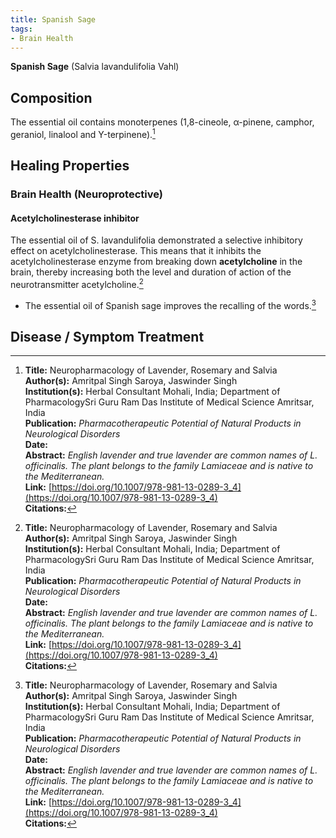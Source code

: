 ```yaml
---
title: Spanish Sage
tags:
- Brain Health
---
```

**Spanish Sage** (Salvia lavandulifolia Vahl)

## Composition

The essential oil contains monoterpenes (1,8-cineole, α-pinene, camphor, geraniol, linalool and Υ-terpinene).[^1]

## Healing Properties

### Brain Health (Neuroprotective)

#### Acetylcholinesterase inhibitor

The essential oil of S. lavandulifolia demonstrated a selective inhibitory effect on acetylcholinesterase. This means that it inhibits the acetylcholinesterase enzyme from breaking down **acetylcholine** in the brain, thereby increasing both the level and duration of action of the neurotransmitter acetylcholine.[^1]

- The essential oil of Spanish sage improves the recalling of the words.[^1]

## Disease / Symptom Treatment

[^1]: **Title:** Neuropharmacology of Lavender, Rosemary and Salvia<br>**Author(s):** Amritpal Singh Saroya, Jaswinder Singh<br>**Institution(s):** Herbal Consultant Mohali, India; Department of PharmacologySri Guru Ram Das Institute of Medical Science Amritsar, India<br>**Publication:** <i>Pharmacotherapeutic Potential of Natural Products in Neurological Disorders</i><br>**Date:** <br>**Abstract:** <i>English lavender and true lavender are common names of L. officinalis. The plant belongs to the family Lamiaceae and is native to the Mediterranean.</i><br>**Link:** [https://doi.org/10.1007/978-981-13-0289-3_4](https://doi.org/10.1007/978-981-13-0289-3_4)<br>**Citations:**